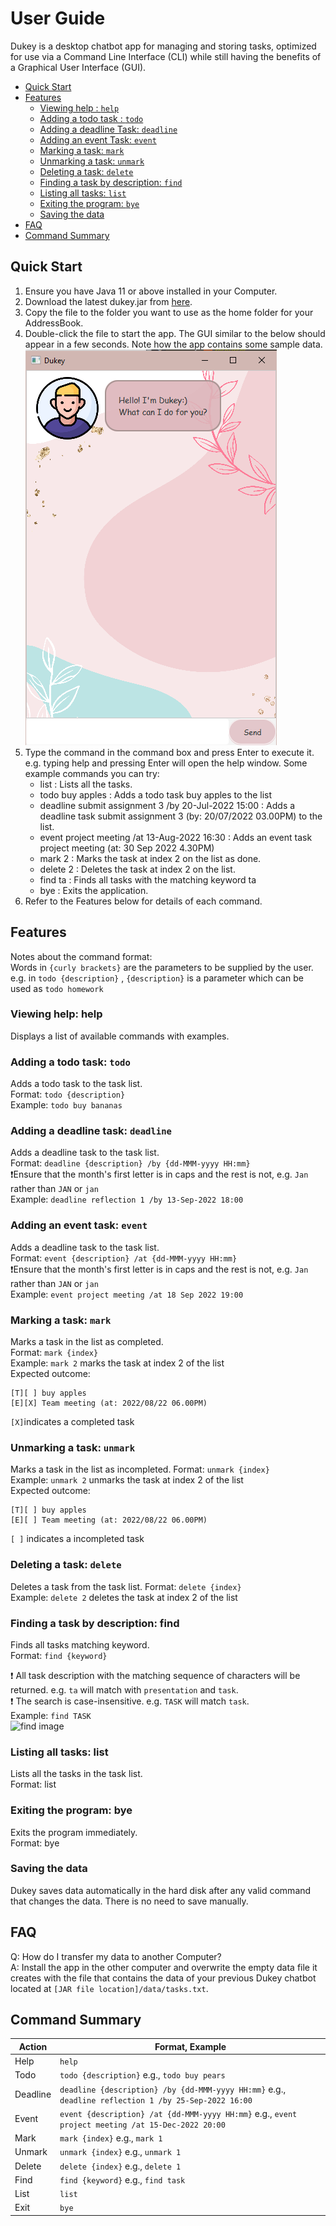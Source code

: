 # User Guide
Dukey is a desktop chatbot app for managing and storing tasks, optimized for use via a Command Line Interface (CLI) while still having the benefits of a Graphical User Interface (GUI).

- [Quick Start](https://github.com/shaniceng/ip/tree/master/docs#quick-start)
- [Features](https://github.com/shaniceng/ip/tree/master/docs#features)
  - [Viewing help : ```help```](https://github.com/shaniceng/ip/tree/master/docs#viewing-help-help)
  - [Adding a todo task : ```todo```](https://github.com/shaniceng/ip/tree/master/docs#adding-a-todo-task-todo)
  - [Adding a deadline Task: ```deadline```](https://github.com/shaniceng/ip/tree/master/docs#adding-a-deadline-task-deadline)
  - [Adding an event Task: ```event```](https://github.com/shaniceng/ip/tree/master/docs#adding-an-event-task-event)
  - [Marking a task: ```mark```](https://github.com/shaniceng/ip/tree/master/docs#marking-a-task-mark)
  - [Unmarking a task: ```unmark```](https://github.com/shaniceng/ip/tree/master/docs#unmarking-a-task-unmark)
  - [Deleting a task: ```delete```](https://github.com/shaniceng/ip/tree/master/docs#deleting-a-task-delete)
  - [Finding a task by description: ```find```](https://github.com/shaniceng/ip/tree/master/docs#finding-a-task-by-description-find)
  - [Listing all tasks: ```list```](https://github.com/shaniceng/ip/tree/master/docs#listing-all-tasks-list)
  - [Exiting the program: ```bye```](https://github.com/shaniceng/ip/tree/master/docs#exiting-the-program-bye)
  - [Saving the data](https://github.com/shaniceng/ip/tree/master/docs#saving-the-data)
- [FAQ](https://github.com/shaniceng/ip/tree/master/docs#faq)
- [Command Summary](https://github.com/shaniceng/ip/tree/master/docs#command-summary)

## Quick Start
1. Ensure you have Java 11 or above installed in your Computer.
2. Download the latest dukey.jar from [here](https://github.com/shaniceng/ip/releases/tag/A-Release).
3. Copy the file to the folder you want to use as the home folder for your AddressBook.
4. Double-click the file to start the app. The GUI similar to the below should appear in a few seconds. Note how the app contains some sample data.  
![start image](./images/start.png)
5. Type the command in the command box and press Enter to execute it. e.g. typing help and pressing Enter will open the help window.
   Some example commands you can try:
    - list : Lists all the tasks.
    - todo buy apples : Adds a todo task buy apples to the list
    - deadline submit assignment 3 /by 20-Jul-2022 15:00 : Adds a deadline task submit assignment 3 (by: 20/07/2022 03.00PM) to the list.
    - event project meeting /at 13-Aug-2022 16:30 : Adds an event task project meeting (at: 30 Sep 2022 4.30PM)
    - mark 2 : Marks the task at index 2 on the list as done.
    - delete 2 : Deletes the task at index 2 on the list.
    - find ta : Finds all tasks with the matching keyword ta
    - bye : Exits the application.
6. Refer to the Features below for details of each command.

## Features 
Notes about the command format:  
Words in ```{curly brackets}``` are the parameters to be supplied by the user.  
e.g. in ```todo {description}``` , ```{description}``` is a parameter which can be used as ```todo homework```

### Viewing help: help
Displays a list of available commands with examples.

### Adding a todo task: ```todo```
Adds a todo task to the task list.  
Format: ```todo {description} ```   
Example: ```todo buy bananas```

### Adding a deadline task: ```deadline```
Adds a deadline task to the task list.    
Format: ```deadline {description} /by {dd-MMM-yyyy HH:mm}```  
❗Ensure that the month's first letter is in caps and the rest is not, e.g. ```Jan``` rather than ```JAN``` or ```jan```   
Example: ```deadline reflection 1 /by 13-Sep-2022 18:00```

### Adding an event task: ```event```
Adds a deadline task to the task list.  
Format: ```event {description} /at {dd-MMM-yyyy HH:mm}```  
❗Ensure that the month's first letter is in caps and the rest is not, e.g. ```Jan``` rather than ```JAN``` or ```jan```   
Example: ```event project meeting /at 18 Sep 2022 19:00```

### Marking a task: ```mark```
Marks a task in the list as completed.  
Format: ```mark {index}```   
Example: ```mark 2``` marks the task at index 2 of the list    
Expected outcome:
```
[T][ ] buy apples
[E][X] Team meeting (at: 2022/08/22 06.00PM)
```
```[X]```indicates a completed task

### Unmarking a task: ```unmark```
Marks a task in the list as incompleted.
Format: ```unmark {index}```   
Example: ```unmark 2``` unmarks the task at index 2 of the list  
Expected outcome:
```
[T][ ] buy apples
[E][ ] Team meeting (at: 2022/08/22 06.00PM)
```
```[ ]``` indicates a incompleted task 

### Deleting a task: ```delete```
Deletes a task from the task list.
Format: ```delete {index}```   
Example: ```delete 2``` deletes the task at index 2 of the list

### Finding a task by description: find
Finds all tasks matching keyword.  
Format: ```find {keyword}```

❗ All task description with the matching sequence of characters will be returned. e.g. ```ta``` will match with ```presentation``` and ```task```.  
❗ The search is case-insensitive. e.g. ```TASK``` will match ```task```.  
Example: ```find TASK```  
![find image](./images/find.png)

### Listing all tasks: list
Lists all the tasks in the task list.  
Format: list

### Exiting the program: bye
Exits the program immediately.  
Format: bye

### Saving the data
Dukey saves data automatically in the hard disk after any valid command that changes the data. There is no need to save manually.

## FAQ
Q: How do I transfer my data to another Computer?  
A: Install the app in the other computer and overwrite the empty data file it creates with the file that contains the data of your previous Dukey chatbot located at ```[JAR file location]/data/tasks.txt```.

## Command Summary
| Action | Format, Example |
| -------| ----------------|
| Help   | ```help```
| Todo   | ```todo {description}```  e.g., ```todo buy pears ```
| Deadline | ```deadline {description} /by {dd-MMM-yyyy HH:mm}```  e.g., ```deadline reflection 1 /by 25-Sep-2022 16:00```
| Event | ```event {description} /at {dd-MMM-yyyy HH:mm}```  e.g., ```event project meeting /at 15-Dec-2022 20:00```
| Mark | ```mark {index}```  e.g., ```mark 1```
| Unmark | ```unmark {index}```  e.g., ```unmark 1```
| Delete | ```delete {index}```  e.g., ```delete 1```
| Find | ```find {keyword}```  e.g., ```find task```
| List | ```list```
| Exit | ```bye```
